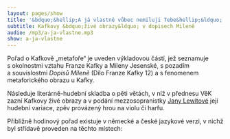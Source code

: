```yaml
---
layout: pages/show
title: '&bdquo;&hellip;A já vlastně vůbec nemiluji Tebe&hellip;&ldquo;'
subtitle: Kafkovy &bdquo;živé obrazy&ldquo; v dopisech Mileně
audio: /mp3/a-ja-vlastne.mp3
show: a-ja-vlastne
---
```

Pořad o Kafkově &bdquo;metafoře&ldquo; je uveden výkladovou částí, jež seznamuje
s&nbsp;okolnostmi vztahu Franze Kafky a&nbsp;Mileny Jesenské, s&nbsp;pozadím a&nbsp;souvislostmi
*Dopisů Mileně* (Dílo Franze Kafky 12) a&nbsp;s&nbsp;fenomenem metaforického obrazu
u&nbsp;Kafky.

Následuje literárně-hudební skladba o&nbsp;pěti větách, v&nbsp;níž
v&nbsp;přednesu VěK zazní Kafkovy živé obrazy a&nbsp;v&nbsp;podání mezzosopranistky
[Jany Lewitové](http://music.taxoft.cz/jana_lewitova) její hudební variace,
zpěv provázený hrou na violu či harfu.

Přibližně hodinový pořad existuje v&nbsp;německé a&nbsp;české jazykové verzi,
v&nbsp;nichž byl střídavě proveden na těchto místech: